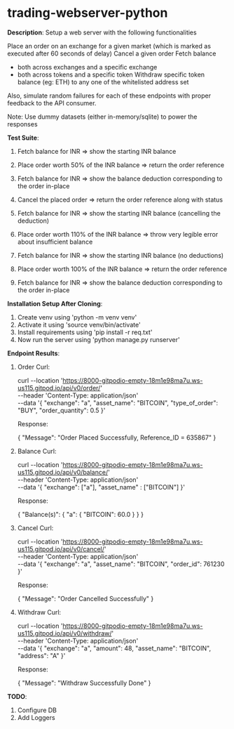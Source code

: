 # trading-webserver-python

**Description**: Setup a web server with the following functionalities

Place an order on an exchange for a given market (which is marked as executed after 60 seconds of delay)
Cancel a given order 
Fetch balance
- both across exchanges and a specific exchange
- both across tokens and a specific token
Withdraw specific token balance (eg: ETH) to any one of the whitelisted address set

Also, simulate random failures for each of these endpoints with proper feedback to the API consumer.

Note: Use dummy datasets (either in-memory/sqlite) to power the responses

**Test Suite**:
1. Fetch balance for INR
	=> show the starting INR balance

2. Place order worth 50% of the INR balance
	=> return the order reference

3. Fetch balance for INR
	=> show the balance deduction corresponding to the order in-place

4. Cancel the placed order
	=> return the order reference along with status

5. Fetch balance for INR
	=> show the starting INR balance (cancelling the deduction)

6. Place order worth 110% of the INR balance
	=> throw very legible error about insufficient balance

7. Fetch balance for INR
	=> show the starting INR balance (no deductions)

8. Place order worth 100% of the INR balance
	=> return the order reference

9. Fetch balance for INR
	=> show the balance deduction corresponding to the order in-place


**Installation Setup After Cloning**:
1. Create venv using 'python -m venv venv'
2. Activate it using 'source venv/bin/activate'
3. Install requirements using 'pip install -r req.txt'
4. Now run the server using 'python manage.py runserver'


**Endpoint Results**:

1. Order Curl:

	curl --location 'https://8000-gitpodio-empty-18m1e98ma7u.ws-us115.gitpod.io/api/v0/order/' \
	--header 'Content-Type: application/json' \
	--data '{
	    "exchange": "a",
	    "asset_name": "BITCOIN",
	    "type_of_order": "BUY",
	    "order_quantity": 0.5
	}'

	Response: 
	
	{
	    "Message": "Order Placed Successfully, Reference_ID = 635867"
	}


2. Balance Curl:

	curl --location 'https://8000-gitpodio-empty-18m1e98ma7u.ws-us115.gitpod.io/api/v0/balance/' \
	--header 'Content-Type: application/json' \
	--data '{
	"exchange": ["a"],
	"asset_name" : ["BITCOIN"]
	}'

	Response: 
	
	{
	    "Balance(s)": {
	        "a": {
	            "BITCOIN": 60.0
	        }
	    }
	}


3. Cancel Curl:

	curl --location 'https://8000-gitpodio-empty-18m1e98ma7u.ws-us115.gitpod.io/api/v0/cancel/' \
	--header 'Content-Type: application/json' \
	--data '{
	    "exchange": "a",
	    "asset_name": "BITCOIN",
	    "order_id": 761230
	}'
	
	Response:
	
	{
	    "Message": "Order Cancelled Successfully"
	}


4. Withdraw Curl:

	curl --location 'https://8000-gitpodio-empty-18m1e98ma7u.ws-us115.gitpod.io/api/v0/withdraw/' \
	--header 'Content-Type: application/json' \
	--data '{
	    "exchange": "a",
	    "amount": 48,
	    "asset_name": "BITCOIN",
	    "address": "A"
	}'
	
	Response:
	
	{
	    "Message": "Withdraw Successfully Done"
	}


**TODO**:
1. Configure DB
2. Add Loggers
